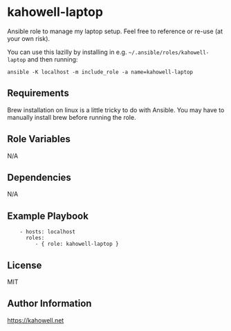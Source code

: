 kahowell-laptop
===============

Ansible role to manage my laptop setup. Feel free to reference or re-use (at your own risk).

You can use this lazilly by installing in e.g. `~/.ansible/roles/kahowell-laptop` and then running:

```
ansible -K localhost -m include_role -a name=kahowell-laptop
```

Requirements
------------

Brew installation on linux is a little tricky to do with Ansible. You may have to manually install brew before running the role.

Role Variables
--------------

N/A

Dependencies
------------

N/A

Example Playbook
----------------

```
    - hosts: localhost
      roles:
         - { role: kahowell-laptop }
```

License
-------

MIT

Author Information
------------------

https://kahowell.net
